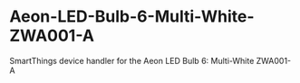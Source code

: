 # Aeon-LED-Bulb-6-Multi-White-ZWA001-A
SmartThings device handler for the Aeon LED Bulb 6: Multi-White ZWA001-A
